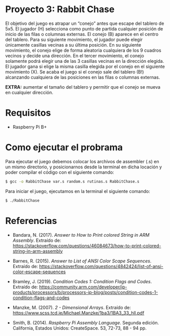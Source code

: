 # Proyecto 3: Rabbit Chase

El objetivo del juego es atrapar un “conejo” antes que escape del tablero de 5x5.  El jugador (H) selecciona como punto de partida cualquier posición de inicio de las filas o columnas externas. El conejo (B) aparece en el centro del tablero.  Para su siguiente movimiento, el jugador puede elegir únicamente casillas vecinas a su última posición.  En su siguiente movimiento, el conejo elige de forma aleatoria cualquiera de los 9 cuadros vecinos y decide una dirección. En el tercer movimiento, el conejo solamente podrá elegir una de las 3 casillas vecinas en la dirección elegida.  El jugador gana si elige la misma casilla elegida por el conejo en el siguiente movimiento (X). Se acaba el juego si el conejo sale del tablero (B!) alcanzando cualquiera de las posiciones en las filas o columnas externas.  

**EXTRA:**  aumentar el tamaño del tablero y permitir que el conejo se mueva en cualquier dirección.

# Requisitos

* Raspberry Pi B+

# Como ejecutar el probrama

Para ejecutar el juego debemos colocar los archivos de assembler (.s) en un mismo directorio, y posicionarnos desde la terminal en dicha locación y poder compilar el código con el siguiente comando:

```bash
$ gcc -o RabbitChase var.s random.s rutinas.s RabbitChase.s  
```

Para iniciar el juego, ejecutamos en la terminal el siguiente comando:

```bash
$ ./RabbitChase
```



# Referencias

* Bandara, N. (2017). _Answer to How to Print colored String in ARM Assembly_. Extraído de: https://stackoverflow.com/questions/46084673/how-to-print-colored-string-in-arm-assembly

* Barnes, R. (2015). _Answer to List of ANSI Color Scape Sequences_. Extraído de: https://stackoverflow.com/questions/4842424/list-of-ansi-color-escape-sequences

* Bramley, J. (2019). _Condition Codes 1: Condition Flags and Codes_. Extraído de: https://community.arm.com/developer/ip-products/processors/b/processors-ip-blog/posts/condition-codes-1-condition-flags-and-codes

* Manzke, M. (2007). _2 - Dimensional Arrays_. Extraído de: https://www.scss.tcd.ie/Michael.Manzke/1ba3/1BA3_33_hll.pdf

* Smith, B. (2014). _Raspberry Pi Assembly Language_. Segunda edición. California, Estados Unidos: CreateSpace. 53, 72-73, 88 - 94 pp.
